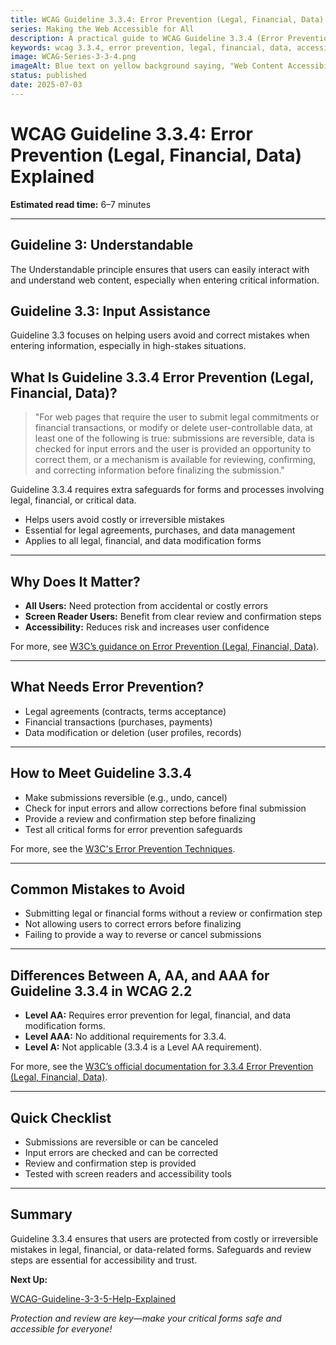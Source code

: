 ```yaml
---
title: WCAG Guideline 3.3.4: Error Prevention (Legal, Financial, Data) Explained
series: Making the Web Accessible for All
description: A practical guide to WCAG Guideline 3.3.4 (Error Prevention: Legal, Financial, Data)—what it means, why it matters, and how to help users avoid costly mistakes in critical transactions.
keywords: wcag 3.3.4, error prevention, legal, financial, data, accessibility, web standards, user experience
image: WCAG-Series-3-3-4.png
imageAlt: Blue text on yellow background saying, "Web Content Accessibiilty Guiedlines (WCAG) 3.3.4 Explained, Error Prevention (Legal, Financial, Data)"
status: published
date: 2025-07-03
---
```


# **WCAG Guideline 3.3.4: Error Prevention (Legal, Financial, Data) Explained**

**Estimated read time:** 6–7 minutes

---

## **Guideline 3: Understandable**

The Understandable principle ensures that users can easily interact with and understand web content, especially when entering critical information.

## **Guideline 3.3: Input Assistance**

Guideline 3.3 focuses on helping users avoid and correct mistakes when entering information, especially in high-stakes situations.

## **What Is Guideline 3.3.4 Error Prevention (Legal, Financial, Data)?**

<!-- [Illustration: User reviewing a summary before submitting a legal or financial form] -->

> "For web pages that require the user to submit legal commitments or financial transactions, or modify or delete user-controllable data, at least one of the following is true: submissions are reversible, data is checked for input errors and the user is provided an opportunity to correct them, or a mechanism is available for reviewing, confirming, and correcting information before finalizing the submission."

Guideline 3.3.4 requires extra safeguards for forms and processes involving legal, financial, or critical data.

- Helps users avoid costly or irreversible mistakes
- Essential for legal agreements, purchases, and data management
- Applies to all legal, financial, and data modification forms

---

## **Why Does It Matter?**

<!-- [Infographic: Warning icon, contract, and user with assistive tech] -->

- **All Users:** Need protection from accidental or costly errors
- **Screen Reader Users:** Benefit from clear review and confirmation steps
- **Accessibility:** Reduces risk and increases user confidence

For more, see [W3C’s guidance on Error Prevention (Legal, Financial, Data)](https://www.w3.org/WAI/WCAG22/Understanding/error-prevention-legal-financial-data.html).

---

## **What Needs Error Prevention?**

<!-- [Grid: Legal forms, financial transactions, data modification interfaces] -->

- Legal agreements (contracts, terms acceptance)
- Financial transactions (purchases, payments)
- Data modification or deletion (user profiles, records)

---

## **How to Meet Guideline 3.3.4**

<!-- [Side-by-side: Good example (review and confirm step) vs. Bad example (immediate submission with no review)] -->

- Make submissions reversible (e.g., undo, cancel)
- Check for input errors and allow corrections before final submission
- Provide a review and confirmation step before finalizing
- Test all critical forms for error prevention safeguards

For more, see the [W3C's Error Prevention Techniques](https://www.w3.org/WAI/WCAG22/Techniques/general/G98).

---

## **Common Mistakes to Avoid**

<!-- [Do/Don't graphic: Left side with review step, right side with immediate, irreversible submission] -->

- Submitting legal or financial forms without a review or confirmation step
- Not allowing users to correct errors before finalizing
- Failing to provide a way to reverse or cancel submissions

---

## **Differences Between A, AA, and AAA for Guideline 3.3.4 in WCAG 2.2**

<!-- [Infographic: Three columns labeled A, AA, AAA with example requirements for each] -->

- **Level AA:** Requires error prevention for legal, financial, and data modification forms.
- **Level AAA:** No additional requirements for 3.3.4.
- **Level A:** Not applicable (3.3.4 is a Level AA requirement).

For more, see the [W3C’s official documentation for 3.3.4 Error Prevention (Legal, Financial, Data)](https://www.w3.org/WAI/WCAG22/Understanding/error-prevention-legal-financial-data.html).

---

## **Quick Checklist**

<!-- [Checklist graphic: Icons for review, undo, and warning] -->

- Submissions are reversible or can be canceled
- Input errors are checked and can be corrected
- Review and confirmation step is provided
- Tested with screen readers and accessibility tools

---

## **Summary**

<!-- [Illustration: User reviewing and confirming a critical transaction] -->

Guideline 3.3.4 ensures that users are protected from costly or irreversible mistakes in legal, financial, or data-related forms. Safeguards and review steps are essential for accessibility and trust.

**Next Up:**

[WCAG-Guideline-3-3-5-Help-Explained](WCAG-Guideline-3-3-5-Help-Explained)

*Protection and review are key—make your critical forms safe and accessible for everyone!*
